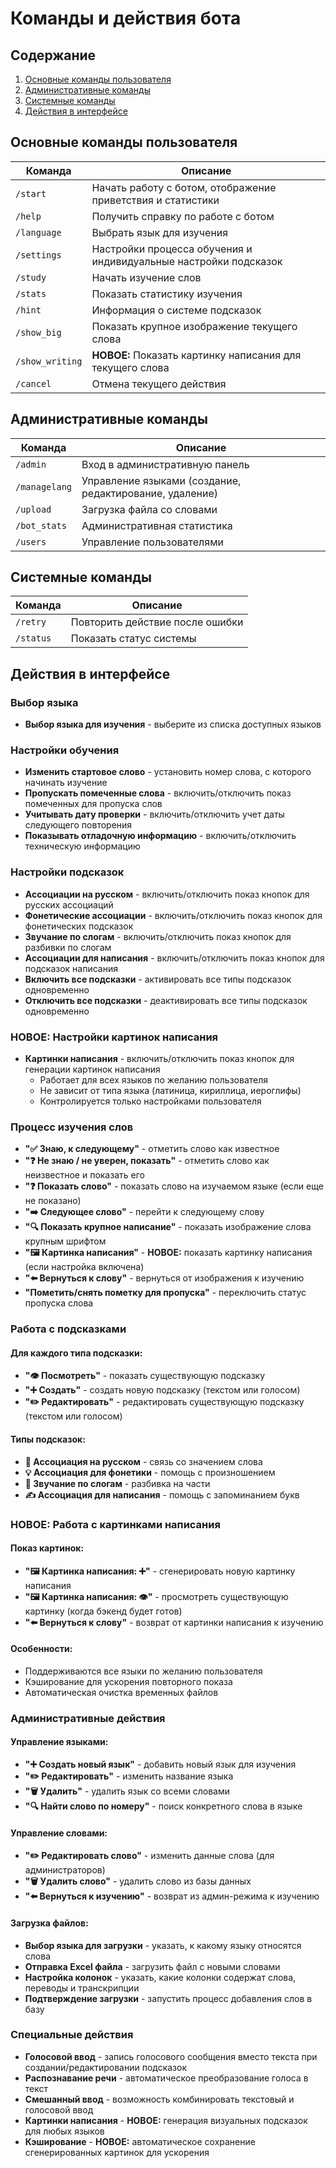 # Команды и действия бота

## Содержание

1. [Основные команды пользователя](#основные-команды-пользователя)
2. [Административные команды](#административные-команды)
3. [Системные команды](#системные-команды)
4. [Действия в интерфейсе](#действия-в-интерфейсе)

## Основные команды пользователя

| Команда | Описание |
|---------|----------|
| `/start` | Начать работу с ботом, отображение приветствия и статистики |
| `/help` | Получить справку по работе с ботом |
| `/language` | Выбрать язык для изучения |
| `/settings` | Настройки процесса обучения и индивидуальные настройки подсказок |
| `/study` | Начать изучение слов |
| `/stats` | Показать статистику изучения |
| `/hint` | Информация о системе подсказок |
| `/show_big` | Показать крупное изображение текущего слова |
| `/show_writing` | **НОВОЕ:** Показать картинку написания для текущего слова |
| `/cancel` | Отмена текущего действия |

## Административные команды

| Команда | Описание |
|---------|----------|
| `/admin` | Вход в административную панель |
| `/managelang` | Управление языками (создание, редактирование, удаление) |
| `/upload` | Загрузка файла со словами |
| `/bot_stats` | Административная статистика |
| `/users` | Управление пользователями |

## Системные команды

| Команда | Описание |
|---------|----------|
| `/retry` | Повторить действие после ошибки |
| `/status` | Показать статус системы |

## Действия в интерфейсе

### Выбор языка

- **Выбор языка для изучения** - выберите из списка доступных языков

### Настройки обучения

- **Изменить стартовое слово** - установить номер слова, с которого начинать изучение
- **Пропускать помеченные слова** - включить/отключить показ помеченных для пропуска слов
- **Учитывать дату проверки** - включить/отключить учет даты следующего повторения
- **Показывать отладочную информацию** - включить/отключить техническую информацию

### Настройки подсказок

- **Ассоциации на русском** - включить/отключить показ кнопок для русских ассоциаций
- **Фонетические ассоциации** - включить/отключить показ кнопок для фонетических подсказок
- **Звучание по слогам** - включить/отключить показ кнопок для разбивки по слогам
- **Ассоциации для написания** - включить/отключить показ кнопок для подсказок написания
- **Включить все подсказки** - активировать все типы подсказок одновременно
- **Отключить все подсказки** - деактивировать все типы подсказок одновременно

### **НОВОЕ:** Настройки картинок написания

- **Картинки написания** - включить/отключить показ кнопок для генерации картинок написания
  - Работает для всех языков по желанию пользователя
  - Не зависит от типа языка (латиница, кириллица, иероглифы)
  - Контролируется только настройками пользователя

### Процесс изучения слов

- **"✅ Знаю, к следующему"** - отметить слово как известное
- **"❓ Не знаю / не уверен, показать"** - отметить слово как неизвестное и показать его
- **"❓ Показать слово"** - показать слово на изучаемом языке (если еще не показано)
- **"➡️ Следующее слово"** - перейти к следующему слову
- **"🔍 Показать крупное написание"** - показать изображение слова крупным шрифтом
- **"🖼️ Картинка написания"** - **НОВОЕ:** показать картинку написания (если настройка включена)
- **"⬅️ Вернуться к слову"** - вернуться от изображения к изучению
- **"Пометить/снять пометку для пропуска"** - переключить статус пропуска слова

### Работа с подсказками

#### Для каждого типа подсказки:
- **"👁️ Посмотреть"** - показать существующую подсказку
- **"➕ Создать"** - создать новую подсказку (текстом или голосом)
- **"✏️ Редактировать"** - редактировать существующую подсказку (текстом или голосом)

#### Типы подсказок:
- **🧠 Ассоциация на русском** - связь со значением слова
- **💡 Ассоциация для фонетики** - помощь с произношением
- **🎵 Звучание по слогам** - разбивка на части
- **✍️ Ассоциация для написания** - помощь с запоминанием букв

### **НОВОЕ:** Работа с картинками написания

#### Показ картинок:
- **"🖼️ Картинка написания: ➕"** - сгенерировать новую картинку написания
- **"🖼️ Картинка написания: 👁️"** - просмотреть существующую картинку (когда бэкенд будет готов)
- **"⬅️ Вернуться к слову"** - возврат от картинки написания к изучению

#### Особенности:
- Поддерживаются все языки по желанию пользователя
- Кэширование для ускорения повторного показа
- Автоматическая очистка временных файлов

### Административные действия

#### Управление языками:
- **"➕ Создать новый язык"** - добавить новый язык для изучения
- **"✏️ Редактировать"** - изменить название языка
- **"🗑️ Удалить"** - удалить язык со всеми словами
- **"🔍 Найти слово по номеру"** - поиск конкретного слова в языке

#### Управление словами:
- **"✏️ Редактировать слово"** - изменить данные слова (для администраторов)
- **"🗑️ Удалить слово"** - удалить слово из базы данных
- **"⬅️ Вернуться к изучению"** - возврат из админ-режима к изучению

#### Загрузка файлов:
- **Выбор языка для загрузки** - указать, к какому языку относятся слова
- **Отправка Excel файла** - загрузить файл с новыми словами
- **Настройка колонок** - указать, какие колонки содержат слова, переводы и транскрипции
- **Подтверждение загрузки** - запустить процесс добавления слов в базу

### Специальные действия

- **Голосовой ввод** - запись голосового сообщения вместо текста при создании/редактировании подсказок
- **Распознавание речи** - автоматическое преобразование голоса в текст
- **Смешанный ввод** - возможность комбинировать текстовый и голосовой ввод
- **Картинки написания** - **НОВОЕ:** генерация визуальных подсказок для любых языков
- **Кэширование** - **НОВОЕ:** автоматическое сохранение сгенерированных картинок для ускорения
